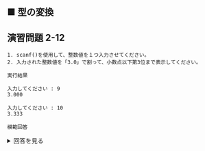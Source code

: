 ## ■ 型の変換

## 演習問題 2-12

```
1. scanf()を使用して、整数値を１つ入力させてください。
2. 入力された整数値を「3.0」で割って、小数点以下第3位まで表示してください。
```

`実行結果`

```
入力してください : 9
3.000

入力してください : 10
3.333
```

`模範回答`
<details>
<summary>回答を見る</summary>

```c
#include <stdio.h>

main()
{

    int input = 0;

    printf("入力してください : ");
    scanf("%d", &input);

    printf("%.3f\n", input / 3.0);
}
```
</details>
